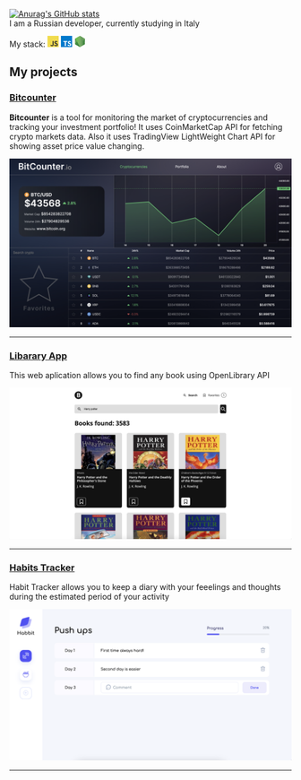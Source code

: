 [![Anurag's GitHub stats](https://github-readme-stats.vercel.app/api?username=markmxmv&hide=prs,issues&theme=tokyonight)](https://github.com/anuraghazra/github-readme-stats)<br/>
I am a Russian developer, currently studying in Italy

My stack:
<code><img height="20" alt="javascript" src="https://raw.githubusercontent.com/github/explore/80688e429a7d4ef2fca1e82350fe8e3517d3494d/topics/javascript/javascript.png"></code>
<code><img height="20" alt="typescript" src="https://raw.githubusercontent.com/github/explore/80688e429a7d4ef2fca1e82350fe8e3517d3494d/topics/typescript/typescript.png"></code>
<code><img height="20" alt="nodejs" src="https://raw.githubusercontent.com/github/explore/80688e429a7d4ef2fca1e82350fe8e3517d3494d/topics/nodejs/nodejs.png"></code>

## My projects

### <a href="https://github.com/markmxmv/BitCounter">Bitcounter</a>
**Bitcounter** is a tool for monitoring the market of cryptocurrencies and tracking your investment portfolio!
It uses CoinMarketCap API for fetching crypto markets data. Also it uses TradingView LightWeight Chart API for showing asset price value changing.

<img src="./images/BitCounter.png" width="622.5px"/>

<hr/>

### <a href="https://github.com/markmxmv/LibraryApp">Libarary App</a>
This web aplication allows you to find any book using OpenLibrary API

<img src="./images/LibraryApp.png" width="622.5px"/>

<hr/>

### <a href="https://github.com/markmxmv/HabitsTracker">Habits Tracker</a>
Habit Tracker allows you to keep a diary with your feeelings and thoughts during the estimated period of your activity

<img src="./images/HabitsTracker.png" width="622.5px"/>

<hr/>
